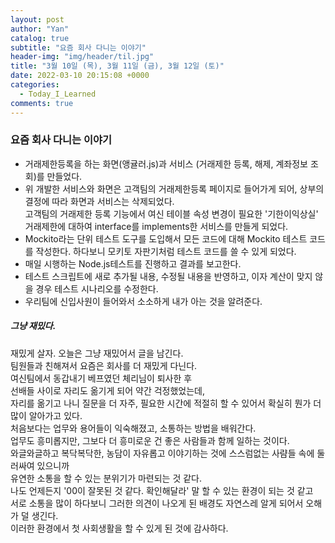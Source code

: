 ```yaml
---
layout: post
author: "Yan"
catalog: true
subtitle: "요즘 회사 다니는 이야기"
header-img: "img/header/til.jpg"
title: "3월 10일 (목), 3월 11일 (금), 3월 12일 (토)"
date: 2022-03-10 20:15:08 +0000
categories:
  - Today_I_Learned
comments: true
---
```


### 요즘 회사 다니는 이야기

- 거래제한등록을 하는 화면(앵귤러.js)과 서비스 (거래제한 등록, 해제, 계좌정보 조회)를 만들었다.
- 위 개발한 서비스와 화면은 고객팀의 거래제한등록 페이지로 들어가게 되어, 상부의 결정에 따라 화면과 서비스는 삭제되었다.  
  고객팀의 거래제한 등록 기능에서 여신 테이블 속성 변경이 필요한 '기한이익상실' 거래제한에 대하여 interface를 implements한 서비스를 만들게 되었다.
- Mockito라는 단위 테스트 도구를 도입해서 모든 코드에 대해 Mockito 테스트 코드를 작성한다. 하다보니 모키토 자판기처럼 테스트 코드를 쓸 수 있게 되었다.
- 매일 시행하는 Node.js테스트를 진행하고 결과를 보고한다.
- 테스트 스크립트에 새로 추가될 내용, 수정될 내용을 반영하고, 이자 계산이 맞지 않을 경우 테스트 시나리오를 수정한다.
- 우리팀에 신입사원이 들어와서 소소하게 내가 아는 것을 알려준다.

##### 그냥 재밌다.

재밌게 살자. 오늘은 그냥 재밌어서 글을 남긴다.  
팀원들과 친해져서 요즘은 회사를 더 재밌게 다닌다.  
여신팀에서 동갑내기 베프였던 체리님이 퇴사한 후  
선배들 사이로 자리도 옮기게 되어 약간 걱정했었는데,  
자리를 옮기고 나니 질문을 더 자주, 필요한 시간에 적절히 할 수 있어서 확실히 뭔가 더 많이 알아가고 있다.  
처음보다는 업무와 용어들이 익숙해졌고, 소통하는 방법을 배워간다.  
업무도 흥미롭지만, 그보다 더 흥미로운 건 좋은 사람들과 함께 일하는 것이다.  
와글와글하고 복닥복닥한, 농담이 자유롭고 이야기하는 것에 스스럼없는 사럄들 속에 둘러싸여 있으니까  
유연한 소통을 할 수 있는 분위기가 마련되는 것 같다.  
나도 언제든지 '00이 잘못된 것 같다. 확인해달라' 말 할 수 있는 환경이 되는 것 같고  
서로 소통을 많이 하다보니 그러한 의견이 나오게 된 배경도 자연스레 알게 되어서 오해가 덜 생긴다.  
이러한 환경에서 첫 사회생활을 할 수 있게 된 것에 감사하다.
